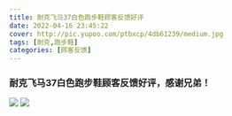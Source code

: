 ```yaml
---
title: 耐克飞马37白色跑步鞋顾客反馈好评
date: 2022-04-16 23:45:22
cover: http://pic.yupoo.com/ptbxcp/4db61239/medium.jpg
tags: [耐克,跑步鞋]
categories: [顾客反馈]
---
```


###  耐克飞马37白色跑步鞋顾客反馈好评，感谢兄弟！
![](http://pic.yupoo.com/ptbxcp/d54b24af/707682ef.jpg)
![](http://pic.yupoo.com/ptbxcp/4db61239/8b066526.jpg)
